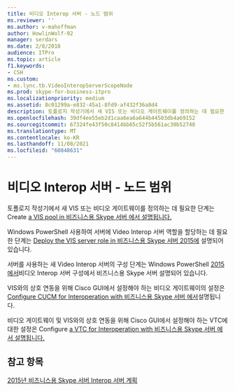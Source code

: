 ```yaml
---
title: 비디오 Interop 서버 - 노드 범위
ms.reviewer: ''
ms.author: v-mahoffman
author: HowlinWolf-92
manager: serdars
ms.date: 2/8/2018
audience: ITPro
ms.topic: article
f1.keywords:
- CSH
ms.custom:
- ms.lync.tb.VideoInteropServerScopeNode
ms.prod: skype-for-business-itpro
ms.localizationpriority: medium
ms.assetid: 8c01299a-e832-45a1-8fd9-af432f36a8d4
description: 토폴로지 작성기에서 새 VIS 또는 비디오 게이트웨이를 정의하는 데 필요한 단계는 Create a VIS pool in 비즈니스용 Skype 서버 2015에 설명되어 있습니다.
ms.openlocfilehash: 39df4ee55eb2d1caa6ea6a644b44503db4a69152
ms.sourcegitcommit: 67324fe43f50c8414bb65c52f5b561ac30b52748
ms.translationtype: MT
ms.contentlocale: ko-KR
ms.lasthandoff: 11/08/2021
ms.locfileid: "60848631"
---
```

# <a name="video-interop-server---scope-the-node"></a>비디오 Interop 서버 - 노드 범위
 
토폴로지 작성기에서 새 VIS 또는 비디오 게이트웨이를 정의하는 데 필요한 단계는 Create [a VIS pool in 비즈니스용 Skype 서버 에서 설명됩니다.](../../deploy/deploy-video-interop-server/create-a-vis-pool.md)
  
Windows PowerShell 사용하여 서버에 Video Interop 서버 역할을 할당하는 데 필요한 단계는 [Deploy the VIS server role in 비즈니스용 Skype 서버 2015에](../../deploy/deploy-video-interop-server/deploy-the-vis-server-role.md) 설명되어 있습니다.
  
서버를 사용하는 새 Video Interop 서버의 구성 단계는 Windows PowerShell [2015에서](../../deploy/deploy-video-interop-server/configure-the-vis.md)비디오 Interop 서버 구성에서 비즈니스용 Skype 서버 설명되어 있습니다.
  
 VIS와의 상호 연동을 위해 Cisco GUI에서 설정해야 하는 비디오 게이트웨이의 설정은 [Configure CUCM for Interoperation with 비즈니스용 Skype 서버 에서](../../deploy/deploy-video-interop-server/configure-cucm-for-interoperation.md)설명됩니다.
  
 비디오 게이트웨이 및 VIS와의 상호 연동을 위해 Cisco GUI에서 설정해야 하는 VTC에 대한 설정은 Configure [a VTC for Interoperation with 비즈니스용 Skype 서버 에서 설명됩니다.](../../deploy/deploy-video-interop-server/configure-a-vtc-for-interoperation.md)
  
## <a name="see-also"></a>참고 항목

[2015년 비즈니스용 Skype 서버 Interop 서버 계획](../../plan-your-deployment/video-interop-server.md)
